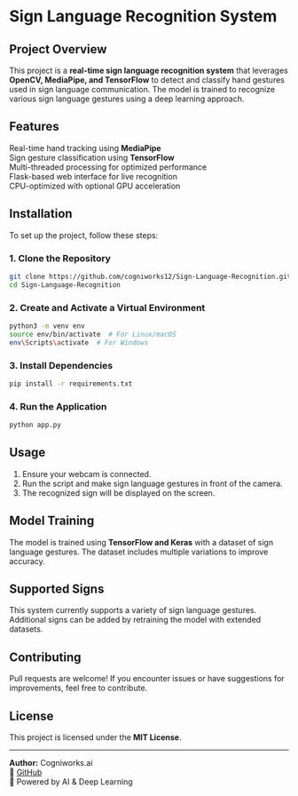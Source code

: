 # Sign Language Recognition System

## **Project Overview**
This project is a **real-time sign language recognition system** that leverages **OpenCV, MediaPipe, and TensorFlow** to detect and classify hand gestures used in sign language communication. The model is trained to recognize various sign language gestures using a deep learning approach.

## **Features**
 Real-time hand tracking using **MediaPipe**  
 Sign gesture classification using **TensorFlow**  
 Multi-threaded processing for optimized performance  
 Flask-based web interface for live recognition  
 CPU-optimized with optional GPU acceleration  

## **Installation**
To set up the project, follow these steps:

### **1. Clone the Repository**
```bash
git clone https://github.com/cogniworks12/Sign-Language-Recognition.git
cd Sign-Language-Recognition
```

### **2. Create and Activate a Virtual Environment**
```bash
python3 -m venv env
source env/bin/activate  # For Linux/macOS
env\Scripts\activate  # For Windows
```

### **3. Install Dependencies**
```bash
pip install -r requirements.txt
```

### **4. Run the Application**
```bash
python app.py
```


## **Usage**
1. Ensure your webcam is connected.
2. Run the script and make sign language gestures in front of the camera.
3. The recognized sign will be displayed on the screen.

## **Model Training**
The model is trained using **TensorFlow and Keras** with a dataset of sign language gestures. The dataset includes multiple variations to improve accuracy.

## **Supported Signs**
This system currently supports a variety of sign language gestures. Additional signs can be added by retraining the model with extended datasets.

## **Contributing**
Pull requests are welcome! If you encounter issues or have suggestions for improvements, feel free to contribute.

## **License**
This project is licensed under the **MIT License**.

---
**Author:** Cogniworks.ai  
🔗 [GitHub](https://github.com/cogniworks12)  
🚀 Powered by AI & Deep Learning

